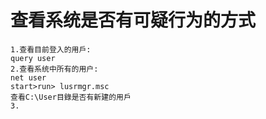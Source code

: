 查看系统是否有可疑行为的方式
===
    1.查看目前登入的用戶:
    query user
    2.查看系统中所有的用户:
    net user
    start>run> lusrmgr.msc
    查看C:\User目錄是否有新建的用戶
    3.
    
